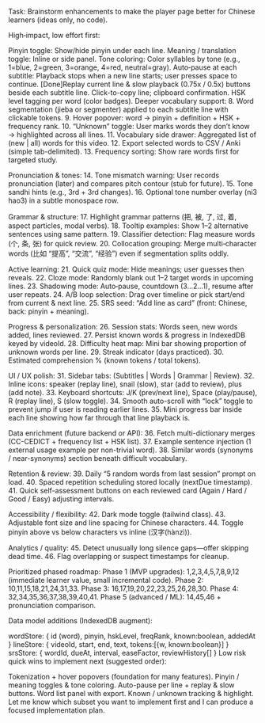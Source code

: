 Task: Brainstorm enhancements to make the player page better for Chinese learners (ideas only, no code).

High‑impact, low effort first:

Pinyin toggle: Show/hide pinyin under each line.
Meaning / translation toggle: Inline or side panel.
Tone coloring: Color syllables by tone (e.g., 1=blue, 2=green, 3=orange, 4=red, neutral=gray).
Auto‑pause at each subtitle: Playback stops when a new line starts; user presses space to continue.
[Done]Replay current line & slow playback (0.75x / 0.5x) buttons beside each subtitle line.
Click-to-copy line; clipboard confirmation.
HSK level tagging per word (color badges).
Deeper vocabulary support: 8. Word segmentation (jieba or segmenter) applied to each subtitle line with clickable tokens. 9. Hover popover: word → pinyin + definition + HSK + frequency rank. 10. “Unknown” toggle: User marks words they don’t know → highlighted across all lines. 11. Vocabulary side drawer: Aggregated list of (new | all) words for this video. 12. Export selected words to CSV / Anki (simple tab-delimited). 13. Frequency sorting: Show rare words first for targeted study.

Pronunciation & tones: 14. Tone mismatch warning: User records pronunciation (later) and compares pitch contour (stub for future). 15. Tone sandhi hints (e.g., 3rd + 3rd changes). 16. Optional tone number overlay (ni3 hao3) in a subtle monospace row.

Grammar & structure: 17. Highlight grammar patterns (把, 被, 了, 过, 着, aspect particles, modal verbs). 18. Tooltip examples: Show 1–2 alternative sentences using same pattern. 19. Classifier detection: Flag measure words (个, 条, 张) for quick review. 20. Collocation grouping: Merge multi‑character words (比如 “提高”, “交流”, “经验”) even if segmentation splits oddly.

Active learning: 21. Quick quiz mode: Hide meanings; user guesses then reveals. 22. Cloze mode: Randomly blank out 1–2 target words in upcoming lines. 23. Shadowing mode: Auto‑pause, countdown (3…2…1), resume after user repeats. 24. A/B loop selection: Drag over timeline or pick start/end from current & next line. 25. SRS seed: “Add line as card” (front: Chinese, back: pinyin + meaning).

Progress & personalization: 26. Session stats: Words seen, new words added, lines reviewed. 27. Persist known words & progress in IndexedDB keyed by videoId. 28. Difficulty heat map: Mini bar showing proportion of unknown words per line. 29. Streak indicator (days practiced). 30. Estimated comprehension % (known tokens / total tokens).

UI / UX polish: 31. Sidebar tabs: (Subtitles | Words | Grammar | Review). 32. Inline icons: speaker (replay line), snail (slow), star (add to review), plus (add note). 33. Keyboard shortcuts: J/K (prev/next line), Space (play/pause), R (replay line), S (slow toggle). 34. Smooth auto-scroll with “lock” toggle to prevent jump if user is reading earlier lines. 35. Mini progress bar inside each line showing how far through that line playback is.

Data enrichment (future backend or API): 36. Fetch multi-dictionary merges (CC-CEDICT + frequency list + HSK list). 37. Example sentence injection (1 external usage example per non-trivial word). 38. Similar words (synonyms / near-synonyms) section beneath difficult vocabulary.

Retention & review: 39. Daily “5 random words from last session” prompt on load. 40. Spaced repetition scheduling stored locally (nextDue timestamp). 41. Quick self-assessment buttons on each reviewed card (Again / Hard / Good / Easy) adjusting intervals.

Accessibility / flexibility: 42. Dark mode toggle (tailwind class). 43. Adjustable font size and line spacing for Chinese characters. 44. Toggle pinyin above vs below characters vs inline (汉字(hànzì)).

Analytics / quality: 45. Detect unusually long silence gaps—offer skipping dead time. 46. Flag overlapping or suspect timestamps for cleanup.

Prioritized phased roadmap: Phase 1 (MVP upgrades): 1,2,3,4,5,7,8,9,12 (immediate learner value, small incremental code). Phase 2: 10,11,15,18,21,24,31,33. Phase 3: 16,17,19,20,22,23,25,26,28,30. Phase 4: 32,34,35,36,37,38,39,40,41. Phase 5 (advanced / ML): 14,45,46 + pronunciation comparison.

Data model additions (IndexedDB augment):

wordStore: { id (word), pinyin, hskLevel, freqRank, known:boolean, addedAt }
lineStore: { videoId, start, end, text, tokens:[{w, known:boolean}] }
srsStore: { wordId, dueAt, interval, easeFactor, reviewHistory[] }
Low risk quick wins to implement next (suggested order):

Tokenization + hover popovers (foundation for many features).
Pinyin / meaning toggles & tone coloring.
Auto-pause per line + replay & slow buttons.
Word list panel with export.
Known / unknown tracking & highlight.
Let me know which subset you want to implement first and I can produce a focused implementation plan.